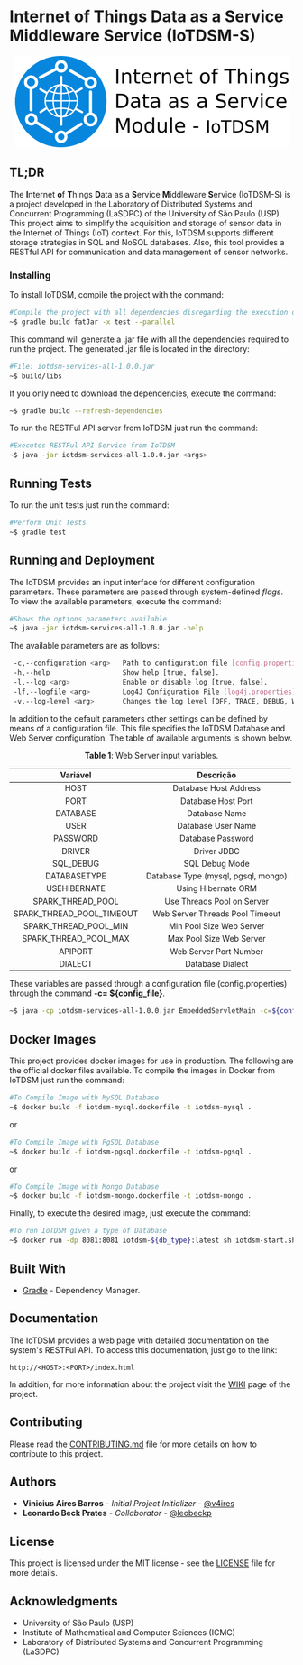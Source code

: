 # **I**nternet **o**f **T**hings **D**ata as a **S**ervice **M**iddleware Service (IoTDSM-S)

<p align="center"><img src="assets/logo/iot-dsm-logo.png"/></p>

## TL;DR

The **I**nternet **o**f **T**hings **D**ata as a **S**ervice **M**iddleware **S**ervice (IoTDSM-S) is a project developed in the Laboratory of Distributed Systems and Concurrent Programming (LaSDPC) of the University of São Paulo (USP). This project aims to simplify the acquisition and storage of sensor data in the Internet of Things (IoT) context. For this, IoTDSM supports different storage strategies in SQL and NoSQL databases. Also, this tool provides a RESTful API for communication and data management of sensor networks.

### Installing

To install IoTDSM, compile the project with the command:

```bash
#Compile the project with all dependencies disregarding the execution of tests
~$ gradle build fatJar -x test --parallel
```

This command will generate a .jar file with all the dependencies required to run the project.
The generated .jar file is located in the directory:

```bash
#File: iotdsm-services-all-1.0.0.jar
~$ build/libs
```

If you only need to download the dependencies, execute the command:

```bash
~$ gradle build --refresh-dependencies
```

To run the RESTFul API server from IoTDSM just run the command:

```bash
#Executes RESTFul API Service from IoTDSM
~$ java -jar iotdsm-services-all-1.0.0.jar <args>
```

## Running Tests

To run the unit tests just run the command:

```bash
#Perform Unit Tests
~$ gradle test
```

## Running and Deployment

The IoTDSM provides an input interface for different configuration parameters. These parameters are passed through system-defined *flags*. To view the available parameters, execute the command:

```bash
#Shows the options parameters available
~$ java -jar iotdsm-services-all-1.0.0.jar -help
```

The available parameters are as follows:

```bash
 -c,--configuration <arg>   Path to configuration file [config.properties].
 -h,--help                  Show help [true, false].
 -l,--log <arg>             Enable or disable log [true, false].
 -lf,--logfile <arg>        Log4J Configuration File [log4j.properties].
 -v,--log-level <arg>       Changes the log level [OFF, TRACE, DEBUG, WARN, ERROR, FATAL, ALL].
```
In addition to the default parameters other settings can be defined by means of a configuration file.
This file specifies the IoTDSM Database and Web Server configuration.
The table of available arguments is shown below.

<center>

**Table 1**: Web Server input variables.

|          Variável         |                   Descrição                  |
|:-------------------------:|:--------------------------------------------:|
| HOST                      | Database Host Address                           |
| PORT                      | Database Host Port                           |
| DATABASE                  | Database Name                                   |
| USER                      | Database User Name                           |
| PASSWORD                  | Database Password                               |
| DRIVER                    | Driver JDBC                                  |
| SQL_DEBUG                 | SQL Debug Mode                               |
| DATABASETYPE              | Database Type (mysql, pgsql, mongo)           |
| USEHIBERNATE              | Using Hibernate ORM                          |
| SPARK_THREAD_POOL         | Use Threads Pool on Server                   |
| SPARK_THREAD_POOL_TIMEOUT | Web Server Threads Pool Timeout               |
| SPARK_THREAD_POOL_MIN     | Min Pool Size Web Server                       |
| SPARK_THREAD_POOL_MAX     | Max Pool Size Web Server                       |
| APIPORT                   | Web Server Port Number                       |
| DIALECT                   | Database Dialect                               |

</center>

These variables are passed through a configuration file (config.properties) through the command **-c= ${config_file}**.

```bash
~$ java -cp iotdsm-services-all-1.0.0.jar EmbeddedServletMain -c=${config_file}
```

## Docker Images

This project provides docker images for use in production. The following are the official docker files available.
To compile the images in Docker from IoTDSM just run the command:

```bash
#To Compile Image with MySQL Database
~$ docker build -f iotdsm-mysql.dockerfile -t iotdsm-mysql .
```

or

```bash
#To Compile Image with PgSQL Database
~$ docker build -f iotdsm-pgsql.dockerfile -t iotdsm-pgsql .
```

or

```bash
#To Compile Image with Mongo Database
~$ docker build -f iotdsm-mongo.dockerfile -t iotdsm-mongo .
```

Finally, to execute the desired image, just execute the command:

```bash
#To run IoTDSM given a type of Database
~$ docker run -dp 8081:8081 iotdsm-${db_type}:latest sh iotdsm-start.sh ${db_type}
```

## Built With

* [Gradle](https://gradle.org/) - Dependency Manager.

## Documentation

The IoTDSM provides a web page with detailed documentation on the system's RESTFul API.
To access this documentation, just go to the link:

```url
http://<HOST>:<PORT>/index.html
```

In addition, for more information about the project visit the [WIKI](https://github.com/v4ires/iotdsm-edu.usp.icmc.lasdpc.iotdsm.services/wiki) page of the project.

## Contributing

Please read the [CONTRIBUTING.md](CONTRIBUTING.md) file for more details on how to contribute to this project.

## Authors

* **Vinicius Aires Barros** - *Initial Project Initializer* - [@v4ires](https://github.com/v4ires)
* **Leonardo Beck Prates**  - *Collaborator* - [@leobeckp](https://github.com/leobeckp)

## License

This project is licensed under the MIT license - see the [LICENSE](LICENSE) file for more details.

## Acknowledgments

* University of São Paulo (USP)
* Institute of Mathematical and Computer Sciences (ICMC)
* Laboratory of Distributed Systems and Concurrent Programming (LaSDPC)
